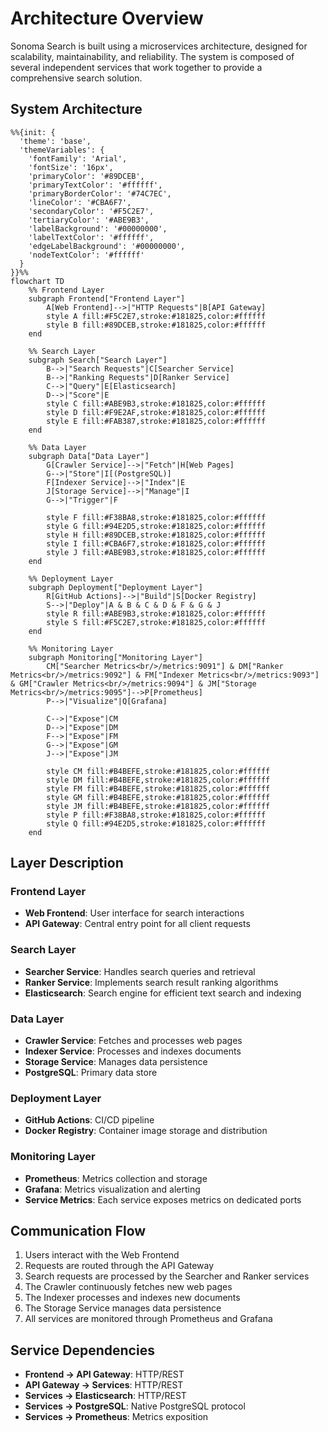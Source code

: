 # Architecture Overview

Sonoma Search is built using a microservices architecture, designed for scalability, maintainability, and reliability. The system is composed of several independent services that work together to provide a comprehensive search solution.

## System Architecture

```mermaid
%%{init: {
  'theme': 'base',
  'themeVariables': {
    'fontFamily': 'Arial',
    'fontSize': '16px',
    'primaryColor': '#89DCEB',
    'primaryTextColor': '#ffffff',
    'primaryBorderColor': '#74C7EC',
    'lineColor': '#CBA6F7',
    'secondaryColor': '#F5C2E7',
    'tertiaryColor': '#ABE9B3',
    'labelBackground': '#00000000',
    'labelTextColor': '#ffffff',
    'edgeLabelBackground': '#00000000',
    'nodeTextColor': '#ffffff'
  }
}}%%
flowchart TD
    %% Frontend Layer
    subgraph Frontend["Frontend Layer"]
        A[Web Frontend]-->|"HTTP Requests"|B[API Gateway]
        style A fill:#F5C2E7,stroke:#181825,color:#ffffff
        style B fill:#89DCEB,stroke:#181825,color:#ffffff
    end
    
    %% Search Layer
    subgraph Search["Search Layer"]
        B-->|"Search Requests"|C[Searcher Service]
        B-->|"Ranking Requests"|D[Ranker Service]
        C-->|"Query"|E[Elasticsearch]
        D-->|"Score"|E
        style C fill:#ABE9B3,stroke:#181825,color:#ffffff
        style D fill:#F9E2AF,stroke:#181825,color:#ffffff
        style E fill:#FAB387,stroke:#181825,color:#ffffff
    end

    %% Data Layer
    subgraph Data["Data Layer"]
        G[Crawler Service]-->|"Fetch"|H[Web Pages]
        G-->|"Store"|I[(PostgreSQL)]
        F[Indexer Service]-->|"Index"|E
        J[Storage Service]-->|"Manage"|I
        G-->|"Trigger"|F
        
        style F fill:#F38BA8,stroke:#181825,color:#ffffff
        style G fill:#94E2D5,stroke:#181825,color:#ffffff
        style H fill:#89DCEB,stroke:#181825,color:#ffffff
        style I fill:#CBA6F7,stroke:#181825,color:#ffffff
        style J fill:#ABE9B3,stroke:#181825,color:#ffffff
    end

    %% Deployment Layer
    subgraph Deployment["Deployment Layer"]
        R[GitHub Actions]-->|"Build"|S[Docker Registry]
        S-->|"Deploy"|A & B & C & D & F & G & J
        style R fill:#ABE9B3,stroke:#181825,color:#ffffff
        style S fill:#F5C2E7,stroke:#181825,color:#ffffff
    end

    %% Monitoring Layer
    subgraph Monitoring["Monitoring Layer"]
        CM["Searcher Metrics<br/>/metrics:9091"] & DM["Ranker Metrics<br/>/metrics:9092"] & FM["Indexer Metrics<br/>/metrics:9093"] & GM["Crawler Metrics<br/>/metrics:9094"] & JM["Storage Metrics<br/>/metrics:9095"]-->P[Prometheus]
        P-->|"Visualize"|Q[Grafana]
        
        C-->|"Expose"|CM
        D-->|"Expose"|DM
        F-->|"Expose"|FM
        G-->|"Expose"|GM
        J-->|"Expose"|JM
        
        style CM fill:#B4BEFE,stroke:#181825,color:#ffffff
        style DM fill:#B4BEFE,stroke:#181825,color:#ffffff
        style FM fill:#B4BEFE,stroke:#181825,color:#ffffff
        style GM fill:#B4BEFE,stroke:#181825,color:#ffffff
        style JM fill:#B4BEFE,stroke:#181825,color:#ffffff
        style P fill:#F38BA8,stroke:#181825,color:#ffffff
        style Q fill:#94E2D5,stroke:#181825,color:#ffffff
    end
```

## Layer Description

### Frontend Layer
- **Web Frontend**: User interface for search interactions
- **API Gateway**: Central entry point for all client requests

### Search Layer
- **Searcher Service**: Handles search queries and retrieval
- **Ranker Service**: Implements search result ranking algorithms
- **Elasticsearch**: Search engine for efficient text search and indexing

### Data Layer
- **Crawler Service**: Fetches and processes web pages
- **Indexer Service**: Processes and indexes documents
- **Storage Service**: Manages data persistence
- **PostgreSQL**: Primary data store

### Deployment Layer
- **GitHub Actions**: CI/CD pipeline
- **Docker Registry**: Container image storage and distribution

### Monitoring Layer
- **Prometheus**: Metrics collection and storage
- **Grafana**: Metrics visualization and alerting
- **Service Metrics**: Each service exposes metrics on dedicated ports

## Communication Flow

1. Users interact with the Web Frontend
2. Requests are routed through the API Gateway
3. Search requests are processed by the Searcher and Ranker services
4. The Crawler continuously fetches new web pages
5. The Indexer processes and indexes new documents
6. The Storage Service manages data persistence
7. All services are monitored through Prometheus and Grafana

## Service Dependencies

- **Frontend → API Gateway**: HTTP/REST
- **API Gateway → Services**: HTTP/REST
- **Services → Elasticsearch**: HTTP/REST
- **Services → PostgreSQL**: Native PostgreSQL protocol
- **Services → Prometheus**: Metrics exposition 